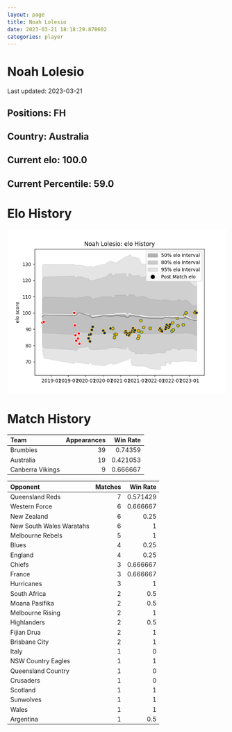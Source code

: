 ```yaml
---  
layout: page  
title: Noah Lolesio  
date: 2023-03-21 18:18:29.878602  
categories: player  
---
```

# Noah Lolesio


Last updated: 2023-03-21
## Positions: FH

## Country: Australia

## Current elo: 100.0

## Current Percentile: 59.0

# Elo History


![elo history](history_NoahLolesio.png)
# Match History


| Team             |   Appearances |   Win Rate |
|:-----------------|--------------:|-----------:|
| Brumbies         |            39 |   0.74359  |
| Australia        |            19 |   0.421053 |
| Canberra Vikings |             9 |   0.666667 |

| Opponent                 |   Matches |   Win Rate |
|:-------------------------|----------:|-----------:|
| Queensland Reds          |         7 |   0.571429 |
| Western Force            |         6 |   0.666667 |
| New Zealand              |         6 |   0.25     |
| New South Wales Waratahs |         6 |   1        |
| Melbourne Rebels         |         5 |   1        |
| Blues                    |         4 |   0.25     |
| England                  |         4 |   0.25     |
| Chiefs                   |         3 |   0.666667 |
| France                   |         3 |   0.666667 |
| Hurricanes               |         3 |   1        |
| South Africa             |         2 |   0.5      |
| Moana Pasifika           |         2 |   0.5      |
| Melbourne Rising         |         2 |   1        |
| Highlanders              |         2 |   0.5      |
| Fijian Drua              |         2 |   1        |
| Brisbane City            |         2 |   1        |
| Italy                    |         1 |   0        |
| NSW Country Eagles       |         1 |   1        |
| Queensland Country       |         1 |   0        |
| Crusaders                |         1 |   0        |
| Scotland                 |         1 |   1        |
| Sunwolves                |         1 |   1        |
| Wales                    |         1 |   1        |
| Argentina                |         1 |   0.5      |